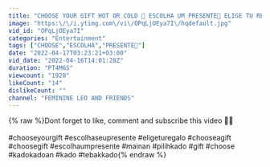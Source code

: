 ```yaml
---
title: "CHOOSE YOUR GIFT HOT OR COLD 🎁 ESCOLHA UM PRESENTE🎁 ELIGE TU REGALO 🎁PILIH KADO PANAS ATAU DINGIN"
image: "https:\/\/i.ytimg.com\/vi\/OPqLjOEya7I\/hqdefault.jpg"
vid_id: "OPqLjOEya7I"
categories: "Entertainment"
tags: ["CHOOSE","ESCOLHA","PRESENTE🎁"]
date: "2022-04-17T03:23:21+03:00"
vid_date: "2022-04-16T14:01:28Z"
duration: "PT4M6S"
viewcount: "1920"
likeCount: "14"
dislikeCount: ""
channel: "FEMININE LEO AND FRIENDS"
---
```

{% raw %}Dont forget to like, comment and subscribe this video 🎁😍<br /><br />#chooseyourgift #escolhaseupresente #eligeturegalo #chooseagift #choosegift #escolhaumpresente #mainan #pilihkado #gift #choose #kadokadoan #kado #tebakkado{% endraw %}
